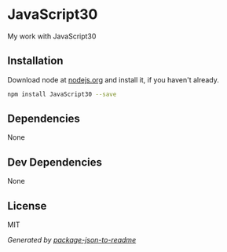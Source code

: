 # JavaScript30 

My work with JavaScript30

## Installation

Download node at [nodejs.org](http://nodejs.org) and install it, if you haven't already.

```sh
npm install JavaScript30 --save
```



## Dependencies

None

## Dev Dependencies


None

## License

MIT

_Generated by [package-json-to-readme](https://github.com/zeke/package-json-to-readme)_
